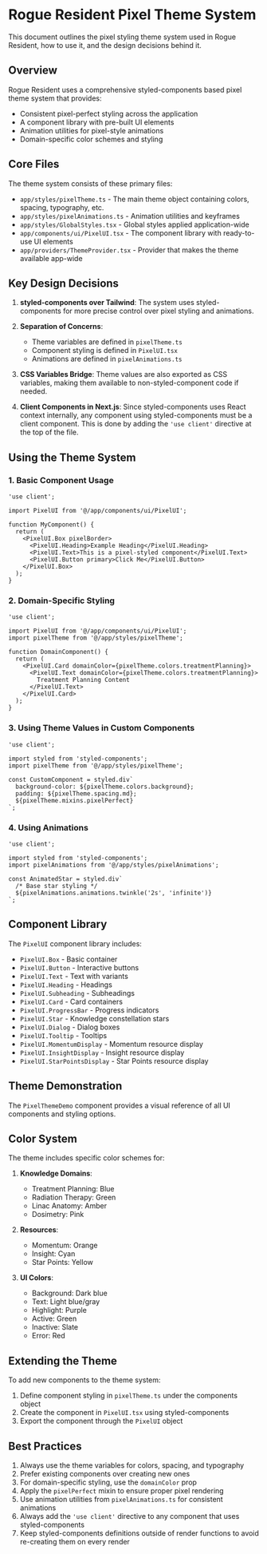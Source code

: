 # Rogue Resident Pixel Theme System

This document outlines the pixel styling theme system used in Rogue Resident, how to use it, and the design decisions behind it.

## Overview

Rogue Resident uses a comprehensive styled-components based pixel theme system that provides:

- Consistent pixel-perfect styling across the application
- A component library with pre-built UI elements
- Animation utilities for pixel-style animations
- Domain-specific color schemes and styling

## Core Files

The theme system consists of these primary files:

- `app/styles/pixelTheme.ts` - The main theme object containing colors, spacing, typography, etc.
- `app/styles/pixelAnimations.ts` - Animation utilities and keyframes
- `app/styles/GlobalStyles.tsx` - Global styles applied application-wide
- `app/components/ui/PixelUI.tsx` - The component library with ready-to-use UI elements
- `app/providers/ThemeProvider.tsx` - Provider that makes the theme available app-wide

## Key Design Decisions

1. **styled-components over Tailwind**: The system uses styled-components for more precise control over pixel styling and animations.

2. **Separation of Concerns**:
   - Theme variables are defined in `pixelTheme.ts`
   - Component styling is defined in `PixelUI.tsx`
   - Animations are defined in `pixelAnimations.ts`

3. **CSS Variables Bridge**: Theme values are also exported as CSS variables, making them available to non-styled-component code if needed.

4. **Client Components in Next.js**: Since styled-components uses React context internally, any component using styled-components must be a client component. This is done by adding the `'use client'` directive at the top of the file.

## Using the Theme System

### 1. Basic Component Usage

```tsx
'use client';

import PixelUI from '@/app/components/ui/PixelUI';

function MyComponent() {
  return (
    <PixelUI.Box pixelBorder>
      <PixelUI.Heading>Example Heading</PixelUI.Heading>
      <PixelUI.Text>This is a pixel-styled component</PixelUI.Text>
      <PixelUI.Button primary>Click Me</PixelUI.Button>
    </PixelUI.Box>
  );
}
```

### 2. Domain-Specific Styling

```tsx
'use client';

import PixelUI from '@/app/components/ui/PixelUI';
import pixelTheme from '@/app/styles/pixelTheme';

function DomainComponent() {
  return (
    <PixelUI.Card domainColor={pixelTheme.colors.treatmentPlanning}>
      <PixelUI.Text domainColor={pixelTheme.colors.treatmentPlanning}>
        Treatment Planning Content
      </PixelUI.Text>
    </PixelUI.Card>
  );
}
```

### 3. Using Theme Values in Custom Components

```tsx
'use client';

import styled from 'styled-components';
import pixelTheme from '@/app/styles/pixelTheme';

const CustomComponent = styled.div`
  background-color: ${pixelTheme.colors.background};
  padding: ${pixelTheme.spacing.md};
  ${pixelTheme.mixins.pixelPerfect}
`;
```

### 4. Using Animations

```tsx
'use client';

import styled from 'styled-components';
import pixelAnimations from '@/app/styles/pixelAnimations';

const AnimatedStar = styled.div`
  /* Base star styling */
  ${pixelAnimations.animations.twinkle('2s', 'infinite')}
`;
```

## Component Library

The `PixelUI` component library includes:

- `PixelUI.Box` - Basic container
- `PixelUI.Button` - Interactive buttons
- `PixelUI.Text` - Text with variants
- `PixelUI.Heading` - Headings
- `PixelUI.Subheading` - Subheadings
- `PixelUI.Card` - Card containers
- `PixelUI.ProgressBar` - Progress indicators
- `PixelUI.Star` - Knowledge constellation stars
- `PixelUI.Dialog` - Dialog boxes
- `PixelUI.Tooltip` - Tooltips
- `PixelUI.MomentumDisplay` - Momentum resource display
- `PixelUI.InsightDisplay` - Insight resource display
- `PixelUI.StarPointsDisplay` - Star Points resource display

## Theme Demonstration

The `PixelThemeDemo` component provides a visual reference of all UI components and styling options.

## Color System

The theme includes specific color schemes for:

1. **Knowledge Domains**:
   - Treatment Planning: Blue
   - Radiation Therapy: Green
   - Linac Anatomy: Amber
   - Dosimetry: Pink

2. **Resources**:
   - Momentum: Orange
   - Insight: Cyan
   - Star Points: Yellow

3. **UI Colors**:
   - Background: Dark blue
   - Text: Light blue/gray
   - Highlight: Purple
   - Active: Green
   - Inactive: Slate
   - Error: Red

## Extending the Theme

To add new components to the theme system:

1. Define component styling in `pixelTheme.ts` under the components object
2. Create the component in `PixelUI.tsx` using styled-components
3. Export the component through the `PixelUI` object

## Best Practices

1. Always use the theme variables for colors, spacing, and typography
2. Prefer existing components over creating new ones
3. For domain-specific styling, use the `domainColor` prop
4. Apply the `pixelPerfect` mixin to ensure proper pixel rendering
5. Use animation utilities from `pixelAnimations.ts` for consistent animations
6. Always add the `'use client'` directive to any component that uses styled-components
7. Keep styled-components definitions outside of render functions to avoid re-creating them on every render 